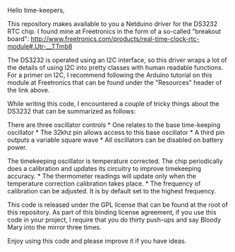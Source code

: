 Hello time-keepers,

This repository makes available to you a Netduino driver for 
the DS3232 RTC chip. I found mine at Freetronics in the form
of a so-called "breakout board":
http://www.freetronics.com/products/real-time-clock-rtc-module#.Utr-__TTmb8

The DS3232 is operated using an I2C interface, so this driver 
wraps a lot of the details of using I2C into pretty classes
with human readable functions. For a primer on I2C, I 
recommend following the Arduino tutorial on this module at
Freetronics that can be found under the "Resources" header of
the link above.

While writing this code, I encountered a couple of tricky things
about the DS3232 that can be summarized as follows:

There are three oscillator controls
	* One relates to the base time-keeping oscillator
	* The 32khz pin allows access to this base oscillator
	* A third pin outputs a variable square wave
	* All oscillators can be disabled on battery power.
	
The timekeeping oscillator is temperature corrected. The chip 
periodically does a calibration and updates its circuitry to 
improve timekeeping accuracy. 
	* The thermometer readings will update only when 
	  the temperature correction calibration takes place.
	* The frequency of calibration can be adjusted. It is by
	  default set to the highest frequency.


This code is released under the GPL license that can be found
at the root of this repository. As part of this binding license agreement, 
if you use this code in your project, I require that you
do thirty push-ups and say Bloody Mary into the mirror three times.

Enjoy using this code and please improve it if you have ideas.

